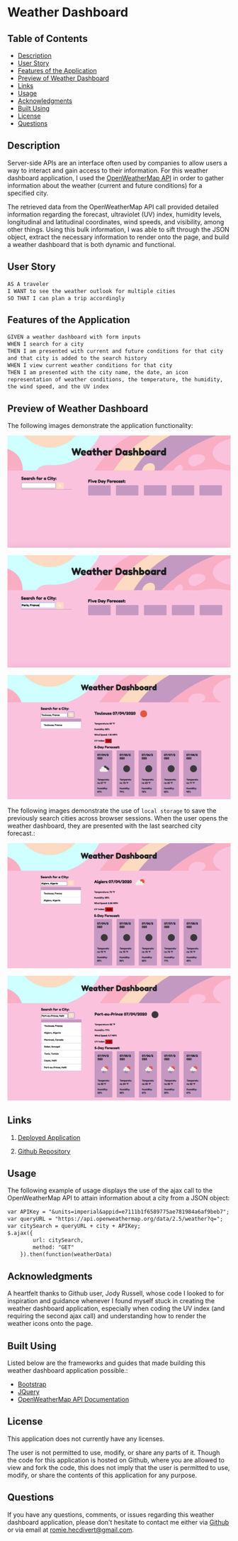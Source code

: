 # Weather Dashboard

## Table of Contents
*  [Description](#description)
*  [User Story](#user-story)
*  [Features of the Application](#features-of-the-application)
*  [Preview of Weather Dashboard](#preview-of-weather-dashboard)
*  [Links](#links)
*  [Usage](#usage)
*  [Acknowledgments](#acknowledgments)
*  [Built Using](#built-using)
*  [License](#license)
*  [Questions](#questions)

## Description

Server-side APIs are an interface often used by companies to allow users a way to interact and gain access to their information. For this weather dashboard application, I used the [OpenWeatherMap API](https://openweathermap.org/api) in order to gather information about the weather (current and future conditions) for a specified city.

The retrieved data from the OpenWeatherMap API call provided detailed information regarding the forecast, ultraviolet (UV) index, humidity levels, longitudinal and latitudinal coordinates, wind speeds, and visibility, among other things. Using this bulk information, I was able to sift through the JSON object, extract the necessary information to render onto the page, and build a weather dashboard that is both dynamic and functional.

## User Story
~~~
AS A traveler  
I WANT to see the weather outlook for multiple cities  
SO THAT I can plan a trip accordingly
~~~

## Features of the Application
~~~
GIVEN a weather dashboard with form inputs  
WHEN I search for a city  
THEN I am presented with current and future conditions for that city and that city is added to the search history  
WHEN I view current weather conditions for that city  
THEN I am presented with the city name, the date, an icon representation of weather conditions, the temperature, the humidity, the wind speed, and the UV index
~~~

## Preview of Weather Dashboard

The following images demonstrate the application functionality:

![Weather Dashboard Preview](images/weatherDashboardPreview.png)

![City Search Preview](images/citySearchPreview.png)

![Toulouse Weather Preview](images/toulouseWeatherPreview.png)

The following images demonstrate the use of ``local storage`` to save the previously search cities across browser sessions. When the user opens the weather dashboard, they are presented with the last searched city forecast.:

![Algiers Weather Preview](images/algiersWeatherPreview.png)

![Previously Searched Cities Preview](images/previouslySearchedCitiesPreview.png)

## Links

1. [Deployed Application](https://rh9891.github.io/WeatherDashboard)

2. [Github Repository](https://github.com/rh9891/WeatherDashboard)

## Usage

The following example of usage displays the use of the ajax call to the OpenWeatherMap API to attain information about a city from a JSON object:
~~~
var APIKey = "&units=imperial&appid=e7111b1f6589775ae781984a6af9beb7";
var queryURL = "https://api.openweathermap.org/data/2.5/weather?q=";
var citySearch = queryURL + city + APIKey;
$.ajax({
		url: citySearch,
		method: "GET"
	}).then(function(weatherData)
~~~

## Acknowledgments

A heartfelt thanks to Github user, Jody Russell, whose code I looked to for inspiration and guidance whenever I found myself stuck in creating the weather dashboard application, especially when coding the UV index (and requiring the second ajax call) and understanding how to render the weather icons onto the page.

## Built Using

Listed below are the frameworks and guides that made building this weather dashboard application possible.:

* [Bootstrap](https://getbootstrap.com)
* [JQuery](https://jquery.com)
* [OpenWeatherMap API Documentation](https://openweathermap.org/current)

## License

This application does not currently have any licenses.

The user is not permitted to use, modify, or share any parts of it. Though the code for this application is hosted on Github, where you are allowed to view and fork the code, this does not imply that the user is permitted to use, modify, or share the contents of this application for any purpose.

## Questions

If you have any questions, comments, or issues regarding this weather dashboard application, please don't hesitate to contact me either via [Github](https://github.com/rh9891) or via email at <romie.hecdivert@gmail.com>.
